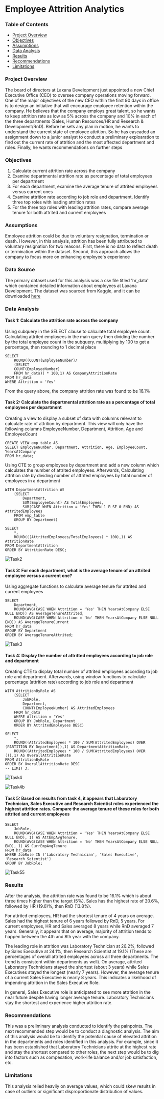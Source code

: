 # Employee Attrition Analytics

### Table of Contents
- [Project Overview](#project-overview)
- [Objectives](#objectives)
- [Assumptions](#assumptions)
- [Data Analysis](#data-analysis)
- [Results](#results)
- [Recommendations](#recommedations)
- [Limitations](#limitations)

### Project Overview

The board of directors at Laxana Development just appointed a new Chief Executive Office (CEO) to oversee company operations moving forward. 
One of the major objectives of the new CEO within the first 90 days in office is to design an initiative that will encourage employee retention within the company. 
He believes that the company employs great talent, so he wants to keep attrition rate as low as 5% across the company and 10% in each of the three departments (Sales, Human Resources/HR and Research & Development/RnD). 
Before he sets any plan in motion, he wants to understand the current state of employee attrition. So he has cascaded an assignment down to a junior analyst to conduct a preliminary exploaration to find out the current 
rate of attrition and the most affected department and roles. Finally, he wants recommendations on further steps

### Objectives
1. Calculate current attrition rate across the company
2. Examine departmental attrition rate as percentage of total employees per department
3. For each department, examine the average tenure of attrited employees versus current ones
4. Examine attrition rate according to job role and department. Identify three top roles with leading attrition rates
5. For the three top roles with leading attrition rates, compare average tenure for both attrited and current employees

### Assumptions
Employee attrition could be due to voluntary resignation, termination or death. However, in this analysis, attrition has been fully attributed to voluntary resignation for two reasons. First, there is no data to reflect death or termination within the dataset. Second, this approach allows the company to focus more on enhancing employee's experience 

### Data Source
The primary dataset used for this analysis was a csv file titled 'hr_data' which contained detailed information about employees at Laxana Development. The dataset was sourced from Kaggle, and it can be downloaded [here](https://www.kaggle.com/datasets/pavansubhasht/ibm-hr-analytics-attrition-dataset/data)

### Data Analysis

#### Task 1: Calculate the attrition rate across the company 
 Using subquery in the SELECT clause to calculate total employee count. Calculating attrited employees in the main query then dividing the number by the total employee count in the subquery. multiplying by 100 to get a percentage, then rounding to 1 decimal place
```
SELECT
	ROUND((COUNT(EmployeeNumber)/
    (SELECT 
	COUNT(EmployeeNumber) 
	FROM hr_data)) * 100,1) AS CompanyAttritionRate
FROM hr_data
WHERE Attrition = 'Yes'
```
From the query above, the company attrition rate was found to be 16.1%

#### Task 2: Calculate the departmental attrition rate as a percentage of total employees per department

Creating a view to display a subset of data with columns relevant to calculate
rate of attrition by department. This view will only have the following columns
EmployeeNumber, Department, Attrition, Age and EmployeeCount
```
CREATE VIEW emp_table AS
SELECT EmployeeNumber, Department, Attrition, Age, EmployeeCount, YearsAtCompany
FROM hr_data;
```
Using CTE to  group employees by department and add a new column which calculates the number of attrited employees. Afterwards, Calculating attrition rate by dividing number of attrited employees 
by total number of employees in a department
```
WITH DepartmentAttrition AS 
	(SELECT 
		Department,
		SUM(EmployeeCount) AS TotalEmployees,
		SUM(CASE WHEN Attrition = 'Yes' THEN 1 ELSE 0 END) AS AttritedEmployees
	FROM emp_table
	GROUP BY Department)  

SELECT 
	*,
    ROUND(((AttritedEmployees/TotalEmployees) * 100),1) AS AttritionRate
FROM DepartmentAttrition
ORDER BY AttritionRate DESC;

```
![Task2](https://github.com/jmwaigom/Employee-Atttrition-Analytics/assets/155841258/5a4ff8e5-6c23-44c3-8250-7e011e911b83)

#### Task 3: For each department, what is the average tenure of an attrited employee versus a current one?
Using aggregate functions to calculate average tenure for attrited and current employees
```
SELECT 
	Department,
    ROUND(AVG(CASE WHEN Attrition = 'Yes' THEN YearsAtCompany ELSE NULL END)) AS AverageTenureAttrited,
	ROUND(AVG(CASE WHEN Attrition = 'No' THEN YearsAtCompany ELSE NULL END)) AS AverageTenureCurrent
FROM hr_data
GROUP BY Department
ORDER BY AverageTenureAttrited;  

```
![Task3](https://github.com/jmwaigom/Employee-Atttrition-Analytics/assets/155841258/a58ff0b9-dc69-4c56-82f6-6dc711f9a12c)


#### Task 4: Display the number of attritted employees according to job role and department
Creating CTE to display total number of attrited employees according to job role and department. Afterwards, using window functions to calculate percentage (attrition rate) according to job role and department
```
WITH AttritionByRole AS 
	(SELECT 
		JobRole,
		Department,
		COUNT(EmployeeNumber) AS AttritedEmployees
	FROM hr_data
	WHERE Attrition = 'Yes'
	GROUP BY JobRole, Department
	ORDER BY AttritedEmployees DESC)

SELECT 
	*,
    ROUND((AttritedEmployees * 100 / SUM(AttritedEmployees) OVER (PARTITION BY Department)),1) AS DepartmentAttritionRate,
    ROUND((AttritedEmployees * 100 / SUM(AttritedEmployees) OVER ()),1) AS OverallAttritionRate
FROM AttritionByRole
ORDER BY OverallAttritionRate DESC
-- LIMIT 3;

```
![Task4](https://github.com/jmwaigom/Employee-Atttrition-Analytics/assets/155841258/c2ddac67-34cd-485e-a4f4-82a3c0ab5524)

![Task4b](https://github.com/jmwaigom/Employee-Atttrition-Analytics/assets/155841258/3206d764-32cc-4867-b81b-f0472c462ebe)


#### Task 5: Based on results from task 4, it appears that Laboratory Technician, Sales Executive and Research Scientist roles experienced the highest attrition rates. Compare the average tenure of these roles for both attrited and current employees
```
SELECT 
    JobRole,
    ROUND(AVG(CASE WHEN Attrition = 'Yes' THEN YearsAtCompany ELSE NULL END), 1) AS AttEmpAvgTenure,
    ROUND(AVG(CASE WHEN Attrition = 'No' THEN YearsAtCompany ELSE NULL END), 1) AS CurrEmpAvgTenure
FROM hr_data
WHERE JobRole IN ('Laboratory Technician', 'Sales Executive', 'Research Scientist')
GROUP BY JobRole;

```
![Task55](https://github.com/jmwaigom/Employee-Atttrition-Analytics/assets/155841258/b758fe86-0e75-45d2-9a76-ca1dc1f90af9)

### Results
After the analysis, the attrition rate was found to be 16.1% which is about three times higher than the target (5%). Sales has the highest rate of 20.6%, followed by HR (19.0)%, then RnD (13.8%).   

For attrited employees, HR had the shortest tenure of 4 years on average. Sales had the highest tenure of 6 years followed by RnD, 5 years. For current employees, HR and Sales averaged 8 years while RnD averaged 7 years. Generally, it appears that on average, majority of attrition tends to happen between the 4th and 8th year with the company.

The leading role in attrition was Laboratory Technician at 26.2%, followed by Sales Executive at 24.1%, then Research Scientist at 19.1% (These are percentages of overall attrited employees across all three departments. The trend is consistent within departments as well).
On average, attrited Laboratory Technicians stayed the shortest (about 3 years) while Sales Executives stayed the longest (nearly 7 years). However, the average tenure of a current Sales Executive is nearly 8 years. This indicates a likelihood of impending attrition in the Sales Executive Role.

In general, Sales Executive role is anticipated to see more attrition in the near future despite having longer average tenure. Laboratory Technicians stay the shortest and experience higher attrition rate. 

### Recommendations

This was a preliminary analysis conducted to identify the painpoints. The next recommended step would be to conduct a diagnostic analysis. The aim of this analysis would be to identify the potential cause of elevated attrition in the departments and roles identified in this analysis. For example, since it has been established that Laboratory Technicians attrite at the highest rate and stay the shortest compared to other roles,  the next step would be to dig into factors such as compesation, work-life balance and/or job satisfaction, etc.

### Limitations
This analysis relied heavily on average values, which could skew results in case of outliers or significant disproportionate distribution of values.












